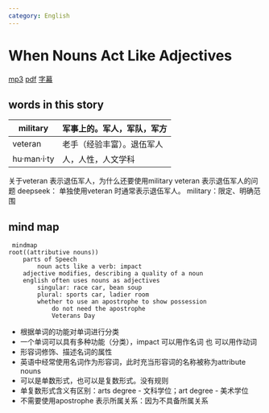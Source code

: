 ```yaml
---
category: English
---
```


# When Nouns Act Like Adjectives
[mp3](/resources/English/when-nouns-act-like-adjectives.mp3)
[pdf](/resources/English/When-Nouns-Act-Like-Adjectives.pdf)
[字幕](/resources/English/when-nouns-act-like-adjectives.en.srt)


## words in this story

| military    | 军事上的。军人，军队，军方 |
| ----------- | ------------- |
| veteran     | 老手（经验丰富）。退伍军人 |
| hu·man·i·ty | 人，人性，人文学科     |


关于veteran 表示退伍军人，为什么还要使用military veteran 表示退伍军人的问题
deepseek：
单独使用veteran 时通常表示退伍军人。
military：限定、明确范围
## mind map
``` mermaid
 mindmap
root((attributive nouns))
    parts of Speech
        noun acts like a verb: impact
    adjective modifies, describing a quality of a noun
    english often uses nouns as adjectives
        singular: race car, bean soup
        plural: sports car, ladier room
        whether to use an apostrophe to show possession
            do not need the apostrophe
            Veterans Day
```

- 根据单词的功能对单词进行分类
- 一个单词可以具有多种功能（分类），impact 可以用作名词 也 可以用作动词
- 形容词修饰、描述名词的属性
- 英语中经常使用名词作为形容词，此时充当形容词的名称被称为attribute nouns
- 可以是单数形式，也可以是复数形式。没有规则
- 单复数形式含义有区别：arts degree - 文科学位；art degree - 美术学位
- 不需要使用apostrophe 表示所属关系：因为不具备所属关系
	